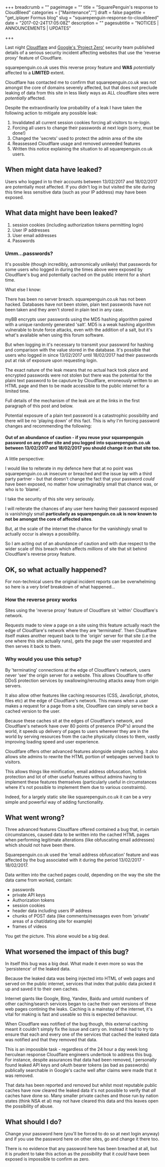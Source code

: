 +++
breadcrumb = ""
pageimage = ""
title = "SquarePenguin's response to CloudBleed"
categories = ["Maintenance",""]
draft = false
pagetitle = "get_iplayer Formus blog"
slug = "squarepenguin-response-to-cloudbleed"
date = "2017-02-24T17:05:08Z"
description = ""
pagesubtitle = "NOTICES | ANNOUNCEMENTS | UPDATES"

+++

Last night [Cloudflare](https://blog.cloudflare.com/incident-report-on-memory-leak-caused-by-cloudflare-parser-bug/) and [Google's 'Project Zero'](https://bugs.chromium.org/p/project-zero/issues/detail?id=1139) security team published details of a serious security incident affecting websites that use the 'reverse proxy' feature of Cloudflare. 

squarepenguin.co.uk uses this reverse proxy feature and **WAS** *potentially* affected to a **LIMITED** extent. 

Cloudflare has contacted me to confirm that squarepenguin.co.uk was not amongst the core of domains severely affected, but that does not preclude leaking of data from this site in less likely ways as ALL cloudflare sites were *potentially* affected. 

Despite the extraordinarily low probability of a leak I have taken the following action to mitigate any possible leak:

1. Invalidated all current session cookies forcing all visitors to re-login. 
2. Forcing all users to change their passwords at next login (sorry, must be done!)
3. Changed the 'secrets' used to protect the admin area of the site
4. Reassessed Cloudflare usage and removed unneeded features
5. Written this notice explaining the situation to all squarepenguin.co.uk users.

<!--more-->
## When might data have leaked?

Users who logged in to their accounts between 13/02/2017 and 18/02/2017 are potentially most affected. If you didn't log in but visited the site during this time less sensitive data (such as your IP address) may have been exposed. 

## What data might have been leaked?

1. session cookies (including authorization tokens permitting login)
2. User IP addresses
3. User email addresses
4. Passwords

### Umm...passwords?

It's possible (though incredibly, astronomically unlikely) that passwords for some users who logged in during the times above were exposed by Cloudflare's bug and potentially cached on the public internt for a short time.

What else I know:

There has been no server breach. squarepenguin.co.uk has not been hacked. Databases have not been stolen, plain text passwords have not been taken and they aren't stored in plain text in any case.

myBB encrypts user passwords using the MD5 hashing algorithm paired with a unique randomly generated 'salt'. MD5 is a weak hashing algorithm vulnerable to brute force attacks, even with the addition of a salt, but it's what's available when using this forum software. 

But when logging in it's necessary to transmit your password for hashing and comparison with the value stored in the database. It's possible that users who logged in since 13/02/2017 until 18/02/2017 had their passwords put at risk of exposure upon requesting login. 

The exact nature of the leak means that no actual hack took place and encrypted passwords were not stolen but there was the potential for the plaini text password to be caputure by Cloudflare, erroneously written to an HTML page and then to be made accessible to the public internet for a limited time. 

Full details of the mechanism of the leak are at the links in the first paragraph of this post and below.

Potential exposure of a plain text password is a catastrophic possibility and there will be no 'playing down' of this fact. This is why I'm forcing password changes and recommending the following:

#### Out of an abundance of caution - if you reuse your squarepenguin password on any other site and you logged into squarepenguin.co.uk between 13/02/2017 and 18/02/2017 you should change it on that site too. 

A little perspective:

I would like to reiterate in my defence here that at no point was squarepenguin.co.uk insecure or breached and the issue lay with a third party partner - but that doesn't change the fact that your password *could* have been exposed, no matter how unimaginably small that chance was, or who is to 'blame'.

I take the security of this site very seriously. 

I will reiterate the chances of any user here having their password exposed is vanishingly small **particularly as squarepenguin.co.uk is now known to not be amongst the core of affected sites**.

But, at the scale of the internet the chance for the vanishingly small to actually occur is always a possibility. 

So I am acting out of an abundance of caution and with due respect to the wider scale of this breach which affects *millions* of site that sit behind Cloudflare's reverse proxy feature. 

## OK, so what actually happened?

For non-technical users the original incident reports can be overwhelming so here is a very brief breakdown of what happened...

### How the reverse proxy works

Sites using the 'reverse proxy' feature of Cloudflare sit 'within' Cloudflare's network. 

Requests made to view a page on a site using this feature actually reach the edge of Cloudflare's network where they are 'terminated'. Then Cloudflare itself makes another request back to the 'origin' server for that site (i.e the one where this site actually runs), gets the page the user requested and then serves it back to them.

### Why would you use this setup?

By 'terminating' connections at the edge of Cloudflare's network, users never 'see' the origin server for a website. This allows Cloudflare to offer DDoS protection services by swallowing/rerouting attacks away from origin servers. 

It also allow other features like caching resources (CSS, JavaScript, photos, files etc) at the edge of Cloudflare's network. This means when a user makes a request for a page from a site, Cloudflare can simply serve back a cached version to the user. 

Because these caches sit at the edges of Cloudflare's network, and Cloudflare's network have over 80 points of presence (PoP's) around the world, it speeds up delivery of pages to users wherever they are in the world by serving resources from the cache physically closes to them, vastly improving loading speed and user experience. 

Cloudlfare offers other advanced features alongside simple caching. It also allows site admins to rewrite the HTML portion of webpages served back to visitors. 

This allows things like minification, email address obfuscation, hotlink protection and lot of other useful features without admins having to implement these features themselves (particularly useful in circumstances where it's not possible to implement them due to various constraints).  

Indeed, for a largely static site like squarepenguin.co.uk it can be a very simple and powerful way of adding functionality. 

## What went wrong?

Three advanced features Cloudflare offered contained a bug that, in certain circumstances, caused data to be written into the cached HTML pages when performing legitimate alterations (like obfuscating email addresses) which should not have been there. 

Squarepenguin.co.uk used the 'email address obfuscation' feature and was affected by the bug associated with it during the period 13/02/2017 - 18/02/2017. 

Data written into the cached pages could, depending on the way the site the data came from worked, contain:

- passwords
- private API keys
- Authorization tokens
- session cookies
- header data including users IP address
- chunks of POST data (like comments/messages even from 'private' areas of a chat/dating site for example)
- frames of videos 

You get the picture. This alone would be a big deal. 

## What worsened the impact of this bug?

In itself this bug was a big deal. What made it even more so was the 'persistence' of the leaked data. 

Because the leaked data was being injected into HTML of web pages and served on the public internet, services that index that public data picked it up and saved it to their own caches. 

Internet giants like Google, Bing, Yandex, Baidu and untold numbers of other caching/search services began to cache their own versions of these web pages contining the leaks. Caching is a mainstay of the internet, it's vital for making is fast and useable so this is expected behaviour. 

When Cloudflare was notified of the bug though, this external caching meant it couldn't simply fix the issue and carry on. Instead it had to try to ensure that each and every one of the services that cached the leaked data was notified and that they removed that data. 

This is an impossible task - regardless of the 24 hour a day week long herculean response Cloudflare engineers undertook to address this bug. For instance, despite assurances that data had been removed, I personally found leaked API keys and oAuth bearer tokens (as bad as passwords) publically searchable in Google's cache well after claims were made that it was removed. 

That data has been reported and removed but whilst most reputable public caches have now cleared the leaked data it's not possible to verify that *all* caches have done so. Many smaller private caches and those run by nation states (think NSA et al) may not have cleared this data and this leaves open the possibility of abuse. 

## What should I do?

Change your password here (you'll be forced to do so at next login anyway) and if you use the password here on other sites, go and change it there too. 

There is no evidence that any password here has been breached at all, but it is prudent to take this action as the *possibility* that it *could* have been exposed is impossible to confirm as zero. 




